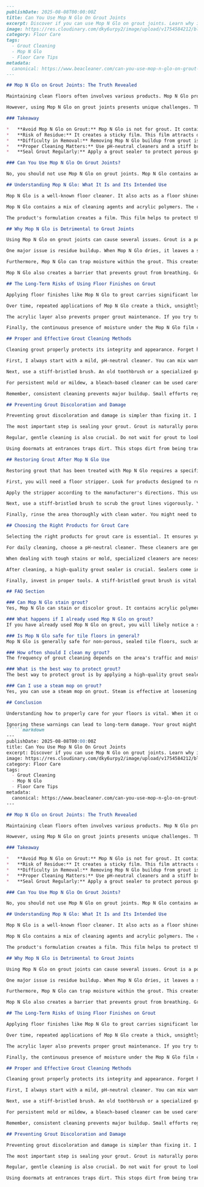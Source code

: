 ```markdown
---
publishDate: 2025-08-08T00:00:00Z
title: Can You Use Mop N Glo On Grout Joints
excerpt: Discover if you can use Mop N Glo on grout joints. Learn why it's not recommended, the damage it causes, and proper grout cleaning methods.
image: https://res.cloudinary.com/dky6urpy2/image/upload/v1754584212/blog_image_1754584212_ghqh2h.webp
category: Floor Care
tags:
  - Grout Cleaning
  - Mop N Glo
  - Floor Care Tips
metadata:
  canonical: https://www.beacleaner.com/can-you-use-mop-n-glo-on-grout-joints
---

## Mop N Glo on Grout Joints: The Truth Revealed

Maintaining clean floors often involves various products. Mop N Glo promises shiny, clean surfaces. Many people wonder if this popular cleaner is safe for all parts of their tile floors, especially the grout lines. Grout joints can become dirty easily. It is natural to seek simple cleaning solutions for them.

However, using Mop N Glo on grout joints presents unique challenges. This product is designed for smooth, sealed surfaces. Grout, on the other hand, is porous and textured. Applying a floor polish like Mop N Glo to grout can lead to unexpected problems. This article explains why Mop N Glo is not suitable for grout. We will discuss the risks involved and offer proper methods for grout care. My goal is to give you clear information. You will learn how to keep your grout clean and looking its best.

### Takeaway

*   **Avoid Mop N Glo on Grout:** Mop N Glo is not for grout. It contains acrylic polymers that build up on porous surfaces.
*   **Risk of Residue:** It creates a sticky film. This film attracts dirt and makes grout look worse over time.
*   **Difficulty in Removal:** Removing Mop N Glo buildup from grout is difficult. It often requires strong stripping agents.
*   **Proper Cleaning Matters:** Use pH-neutral cleaners and a stiff brush for grout.
*   **Seal Grout Regularly:** Apply a grout sealer to protect porous grout from stains and dirt.

### Can You Use Mop N Glo On Grout Joints?

No, you should not use Mop N Glo on grout joints. Mop N Glo contains acrylic polymers that form a glossy finish on hard surfaces. Grout is porous and absorbs these polymers. This causes a sticky residue. This residue then traps dirt, leading to discolored and dingy grout lines over time.

## Understanding Mop N Glo: What It Is and Its Intended Use

Mop N Glo is a well-known floor cleaner. It also acts as a floor shiner. Many households use it for its convenience. The product cleans and leaves a glossy shine in one step. This makes floor maintenance seem easier.

Mop N Glo contains a mix of cleaning agents and acrylic polymers. The cleaning agents remove dirt and grime from hard floor surfaces. The acrylic polymers are the key to its shine. These polymers form a thin, protective layer on the floor as it dries. This layer reflects light, giving a polished look. Mop N Glo is specifically designed for non-porous surfaces. It works best on sealed hardwood, vinyl, linoleum, and no-wax tile floors. Its purpose is to clean and add a protective, shiny finish to these types of flooring.

The product's formulation creates a film. This film helps to protect the floor from scuffs and scratches. It also adds a layer of gloss. For floors that need a quick clean and shine, Mop N Glo is a popular choice. However, its effectiveness relies on the surface being non-absorbent. If a surface absorbs the product, problems can arise. Understanding its design helps explain why it is not suitable for all floor components, especially grout.

## Why Mop N Glo is Detrimental to Grout Joints

Using Mop N Glo on grout joints can cause several issues. Grout is a porous material. It is designed to absorb and release moisture. This porosity is a main reason why Mop N Glo causes problems. The product’s acrylic polymers sink into the grout. They do not just sit on top.

One major issue is residue buildup. When Mop N Glo dries, it leaves a sticky film. This film attracts dirt, dust, and grime. The grout lines become dark and discolored over time. This happens quickly. The original purpose of cleaning is defeated. Instead, the grout looks dirtier than before. This residue is very difficult to remove once it hardens.

Furthermore, Mop N Glo can trap moisture within the grout. This creates a breeding ground for mold and mildew. Grout already struggles with moisture issues, especially in bathrooms. Adding a layer that traps water makes the problem worse. This leads to unhealthy growth and a musty smell. The appearance of the grout also suffers. You might see black or green spots forming. This is not what you want on your floors.

Mop N Glo also creates a barrier that prevents grout from breathing. Grout needs to dry out. When it cannot, it stays damp. This compromises its integrity over time. The product can also cause yellowing or dullness. The glossy finish intended for tiles turns into a dingy, yellowish haze on grout. This makes the floor look old and neglected. Overall, Mop N Glo works against the natural properties of grout. It causes more harm than good.

## The Long-Term Risks of Using Floor Finishes on Grout

Applying floor finishes like Mop N Glo to grout carries significant long-term risks. These risks affect both the appearance and durability of your tile flooring. The immediate problems can worsen into serious, costly issues over time. Grout is not a smooth, sealed surface. It acts like a sponge, absorbing liquids.

Over time, repeated applications of Mop N Glo create a thick, unsightly layer. This layer traps dirt and contaminants deeply within the grout pores. The grout can become permanently discolored. It turns from its original color to a dull brown or black. This makes the entire floor look dirty, even if the tiles are clean. This buildup is not easy to remove. Standard cleaning methods will not work. You might need professional help or harsh chemicals.

The acrylic layer also prevents proper grout maintenance. If you try to clean the grout, the Mop N Glo barrier stops cleaning solutions from reaching the actual dirt. This makes effective cleaning impossible. It also interferes with re-sealing grout. Grout sealers need to penetrate the grout. They protect it from moisture and stains. A Mop N Glo layer blocks this penetration. Your grout remains unprotected.

Finally, the continuous presence of moisture under the Mop N Glo film can weaken the grout structure. Grout can become soft and crumbly. This makes it prone to cracking and breaking apart. Replacing grout is a major undertaking. It requires removing old grout and applying new material. This process is time-consuming and expensive. Ignoring these long-term risks can lead to a deteriorated floor. It is always better to use products intended for grout.

## Proper and Effective Grout Cleaning Methods

Cleaning grout properly protects its integrity and appearance. Forget harsh chemicals or inappropriate products. Gentle but effective methods are key. My preferred approach uses simple, safe ingredients.

First, I always start with a mild, pH-neutral cleaner. You can mix warm water with a little dish soap. This solution is gentle. It breaks down surface dirt without harming the grout. For tougher stains, a paste of baking soda and water works wonders. Apply the paste to the grout lines. Let it sit for 10-15 minutes. This allows the baking soda to lift the grime.

Next, use a stiff-bristled brush. An old toothbrush or a specialized grout brush works well. Scrub the grout lines vigorously. Make sure to get into all the grooves. The bristles help dislodge trapped dirt and the Mop N Glo residue if it's already there. After scrubbing, rinse the area thoroughly with clean water. I use a damp mop or sponge to wipe away the loosened dirt and cleaner. Make sure to remove all residue. This prevents new buildup.

For persistent mold or mildew, a bleach-based cleaner can be used carefully. Mix one part bleach with one part water. Apply it to the affected area. Let it sit for a few minutes, then scrub and rinse. Always ensure good ventilation when using bleach. For natural alternatives, white vinegar can also work for light mildew. Mix equal parts water and vinegar. Spray it on and let it sit before scrubbing.

Remember, consistent cleaning prevents major buildup. Small efforts regularly lead to cleaner, healthier grout. For specific areas, these resources can help: [how to clean grout in shower](https://beacleaner.com/how-to-clean-grout-in-shower) or [how to clean bathroom grout](https://beacleaner.com/how-to-clean-bathroom-grout). If you have dark colored grout, learning [how to clean black grout](https://beacleaner.com/how-to-clean-black-grout) will also be helpful.

## Preventing Grout Discoloration and Damage

Preventing grout discoloration and damage is simpler than fixing it. I find that proactive steps save a lot of effort in the long run. The goal is to keep dirt out and moisture away from the grout. This maintains its clean appearance and extends its life.

The most important step is sealing your grout. Grout is naturally porous. This means it has tiny holes that absorb liquids. These liquids carry dirt and stains deep into the grout. A grout sealer creates a barrier. It fills these pores and prevents absorption. I recommend sealing new grout soon after installation. For existing grout, clean it thoroughly before applying a sealer. Most sealers last a few years. Check manufacturer instructions for reapplication frequency. You just brush or roll the sealer onto the grout lines. Then you wipe off any excess from the tiles.

Regular, gentle cleaning is also crucial. Do not wait for grout to look visibly dirty. Mop your tile floors regularly with a pH-neutral cleaner. This removes surface dirt before it can settle into the grout lines. For kitchens and bathrooms, I often clean spills immediately. This prevents staining. Acidic spills, like juice or wine, are especially damaging. They can etch the grout if left too long.

Using doormats at entrances traps dirt. This stops dirt from being tracked onto your tiled floors. In wet areas like showers, proper ventilation is key. Open windows or use an exhaust fan after showering. This helps grout dry out faster. Dry grout is less likely to grow mold or mildew. It also prevents the accumulation of water spots and mineral deposits. By following these simple steps, you can keep your grout looking fresh for years. Consistent prevention is always better than intense cleaning.

## Restoring Grout After Mop N Glo Use

Restoring grout that has been treated with Mop N Glo requires a specific approach. This is because the product forms a tough, acrylic layer. Simple cleaning will not remove it. You need to strip off the old finish. This can be a challenging process, but it is achievable.

First, you will need a floor stripper. Look for products designed to remove acrylic or wax finishes. Always read the product instructions carefully. Ensure the stripper is safe for your tile type. Some strippers can damage certain tiles, like natural stone. Test the stripper in an inconspicuous area first. This helps confirm it will not harm your floor.

Apply the stripper according to the manufacturer's directions. This usually involves diluting it with water. Then you apply it to the affected grout lines. Let it sit for the recommended dwell time. This allows the stripper to soften and break down the Mop N Glo layer. Do not let it dry on the grout. Keep the area wet with the stripper solution.

Next, use a stiff-bristled brush to scrub the grout lines vigorously. You might need to put some force into it. The goal is to agitate the softened Mop N Glo layer. As you scrub, the residue will loosen and turn into a milky substance. Work in small sections. This ensures the stripper does not dry before you can remove it.

Finally, rinse the area thoroughly with clean water. You might need to rinse several times to remove all stripper and residue. A wet-vac can be very helpful for this. It sucks up the dirty water efficiently. Once dry, your grout should be free of the Mop N Glo film. The grout might appear lighter. This is its true color. After stripping, consider applying a good quality grout sealer. This will protect your newly restored grout from future stains and spills. This restoration process takes time and effort. It is worth it to get your grout back to its best state.

## Choosing the Right Products for Grout Care

Selecting the right products for grout care is essential. It ensures your grout stays clean, protected, and beautiful. Avoid generic cleaners that are not specifically formulated for grout. Using the wrong product can cause more harm than good. I always recommend specific types of products for different grout needs.

For daily cleaning, choose a pH-neutral cleaner. These cleaners are gentle. They do not strip away grout sealers. They are also safe for various tile types. Many all-purpose floor cleaners are pH-neutral. Just ensure they do not contain harsh acids or strong alkalis. Products labeled as "grout and tile cleaner" are generally a safe bet. They are designed to tackle grout dirt without damaging the material.

When dealing with tough stains or mold, specialized cleaners are necessary. For mold and mildew, look for oxygen bleach-based cleaners. These are effective at killing mold spores without damaging grout. Chlorine bleach can also be used, but dilute it. Always test in a small area first. For general heavy-duty cleaning, enzymatic cleaners can break down organic stains. These are good for food spills or pet accidents.

After cleaning, a high-quality grout sealer is crucial. Sealers come in two main types: penetrating and topical. Penetrating sealers soak into the grout. They form an invisible barrier within the pores. These are durable and maintain the grout's natural look. Topical sealers form a protective layer on the surface. They can sometimes alter the grout's appearance. I prefer penetrating sealers for long-lasting protection. Choose a sealer that matches your grout type. Some sealers are specific to sanded or unsanded grout.

Finally, invest in proper tools. A stiff-bristled grout brush is vital for scrubbing. Microfiber cloths are excellent for wiping and buffing. A small spray bottle helps apply cleaners directly to grout lines. Using these right products and tools makes grout care effective and manageable. You will enjoy cleaner, more durable grout for longer.

## FAQ Section

### Can Mop N Glo stain grout?
Yes, Mop N Glo can stain or discolor grout. It contains acrylic polymers that get absorbed into the porous grout. This creates a sticky, often yellowish film. This film then traps dirt and grime. The buildup makes the grout look dirty and discolored over time. It is not an actual stain but a dirty residue.

### What happens if I already used Mop N Glo on grout?
If you have already used Mop N Glo on grout, you will likely notice a sticky residue. This residue attracts dirt, making your grout appear dingy and discolored. The film can also trap moisture, leading to mold or mildew growth. Removing this buildup requires a specialized floor stripper and thorough scrubbing.

### Is Mop N Glo safe for tile floors in general?
Mop N Glo is generally safe for non-porous, sealed tile floors, such as ceramic, porcelain, or vinyl tiles. It is designed to clean these surfaces and leave a glossy shine. However, it is not recommended for unsealed natural stone tiles or any porous surfaces. Always check the manufacturer's recommendations for your specific floor type.

### How often should I clean my grout?
The frequency of grout cleaning depends on the area's traffic and moisture levels. For high-traffic areas like kitchens and bathrooms, I recommend spot cleaning spills immediately. A light cleaning every week or two prevents buildup. A deep clean should be done every few months. Sealing your grout helps reduce how often you need to deep clean.

### What is the best way to protect grout?
The best way to protect grout is by applying a high-quality grout sealer. A penetrating sealer creates an invisible barrier that repels moisture and stains. Regular sealing, along with consistent and gentle cleaning, prevents dirt from setting in. Avoid using harsh, acidic, or oil-based cleaners. These can degrade the grout and its sealer over time.

### Can I use a steam mop on grout?
Yes, you can use a steam mop on grout. Steam is effective at loosening dirt and grime without harsh chemicals. The high heat also sanitizes the grout lines. However, be careful with very old or damaged grout, as excessive moisture can weaken it further. Always ensure proper ventilation when using a steam mop.

## Conclusion

Understanding how to properly care for your floors is vital. When it comes to "Can you use Mop N Glo on grout joints," the answer is a clear no. Mop N Glo creates an appealing shine on smooth, sealed surfaces. However, its acrylic formula is detrimental to the porous nature of grout. It causes sticky residue, attracts dirt, leads to discoloration, and can even trap moisture, promoting mold and mildew growth.

Ignoring these warnings can lead to long-term damage. Your grout might become permanently discolored or weakened. Fortunately, restoring grout from Mop N Glo buildup is possible. It requires specific stripping products and thorough cleaning. Moving forward, I encourage you to adopt proper grout care practices. Use pH-neutral cleaners and stiff brushes. Most importantly, apply a high-quality grout sealer. This will protect your grout from future stains and extend its life. By following these guidelines, you ensure your floors remain beautiful and clean. Take care of your grout, and it will serve you well for years. For more cleaning tips and guides, explore our website.
``````markdown
---
publishDate: 2025-08-08T00:00:00Z
title: Can You Use Mop N Glo On Grout Joints
excerpt: Discover if you can use Mop N Glo on grout joints. Learn why it's not recommended, the damage it causes, and proper grout cleaning methods.
image: https://res.cloudinary.com/dky6urpy2/image/upload/v1754584212/blog_image_1754584212_ghqh2h.webp
category: Floor Care
tags:
  - Grout Cleaning
  - Mop N Glo
  - Floor Care Tips
metadata:
  canonical: https://www.beacleaner.com/can-you-use-mop-n-glo-on-grout-joints
---

## Mop N Glo on Grout Joints: The Truth Revealed

Maintaining clean floors often involves various products. Mop N Glo promises shiny, clean surfaces. Many people wonder if this popular cleaner is safe for all parts of their tile floors, especially the grout lines. Grout joints can become dirty easily. It is natural to seek simple cleaning solutions for them.

However, using Mop N Glo on grout joints presents unique challenges. This product is designed for smooth, sealed surfaces. Grout, on the other hand, is porous and textured. Applying a floor polish like Mop N Glo to grout can lead to unexpected problems. This article explains why Mop N Glo is not suitable for grout. We will discuss the risks involved and offer proper methods for grout care. My goal is to give you clear information. You will learn how to keep your grout clean and looking its best.

### Takeaway

*   **Avoid Mop N Glo on Grout:** Mop N Glo is not for grout. It contains acrylic polymers that build up on porous surfaces.
*   **Risk of Residue:** It creates a sticky film. This film attracts dirt and makes grout look worse over time.
*   **Difficulty in Removal:** Removing Mop N Glo buildup from grout is difficult. It often requires strong stripping agents.
*   **Proper Cleaning Matters:** Use pH-neutral cleaners and a stiff brush for grout.
*   **Seal Grout Regularly:** Apply a grout sealer to protect porous grout from stains and dirt.

### Can You Use Mop N Glo On Grout Joints?

No, you should not use Mop N Glo on grout joints. Mop N Glo contains acrylic polymers that form a glossy finish on hard surfaces. Grout is porous and absorbs these polymers. This causes a sticky residue. This residue then traps dirt, leading to discolored and dingy grout lines over time.

## Understanding Mop N Glo: What It Is and Its Intended Use

Mop N Glo is a well-known floor cleaner. It also acts as a floor shiner. Many households use it for its convenience. The product cleans and leaves a glossy shine in one step. This makes floor maintenance seem easier.

Mop N Glo contains a mix of cleaning agents and acrylic polymers. The cleaning agents remove dirt and grime from hard floor surfaces. The acrylic polymers are the key to its shine. These polymers form a thin, protective layer on the floor as it dries. This layer reflects light, giving a polished look. Mop N Glo is specifically designed for non-porous surfaces. It works best on sealed hardwood, vinyl, linoleum, and no-wax tile floors. Its purpose is to clean and add a protective, shiny finish to these types of flooring.

The product's formulation creates a film. This film helps to protect the floor from scuffs and scratches. It also adds a layer of gloss. For floors that need a quick clean and shine, Mop N Glo is a popular choice. However, its effectiveness relies on the surface being non-absorbent. If a surface absorbs the product, problems can arise. Understanding its design helps explain why it is not suitable for all floor components, especially grout.

## Why Mop N Glo is Detrimental to Grout Joints

Using Mop N Glo on grout joints can cause several issues. Grout is a porous material. It is designed to absorb and release moisture. This porosity is a main reason why Mop N Glo causes problems. The product’s acrylic polymers sink into the grout. They do not just sit on top.

One major issue is residue buildup. When Mop N Glo dries, it leaves a sticky film. This film attracts dirt, dust, and grime. The grout lines become dark and discolored over time. This happens quickly. The original purpose of cleaning is defeated. Instead, the grout looks dirtier than before. This residue is very difficult to remove once it hardens.

Furthermore, Mop N Glo can trap moisture within the grout. This creates a breeding ground for mold and mildew. Grout already struggles with moisture issues, especially in bathrooms. Adding a layer that traps water makes the problem worse. This leads to unhealthy growth and a musty smell. The appearance of the grout also suffers. You might see black or green spots forming. This is not what you want on your floors.

Mop N Glo also creates a barrier that prevents grout from breathing. Grout needs to dry out. When it cannot, it stays damp. This compromises its integrity over time. The product can also cause yellowing or dullness. The glossy finish intended for tiles turns into a dingy, yellowish haze on grout. This makes the floor look old and neglected. Overall, Mop N Glo works against the natural properties of grout. It causes more harm than good.

## The Long-Term Risks of Using Floor Finishes on Grout

Applying floor finishes like Mop N Glo to grout carries significant long-term risks. These risks affect both the appearance and durability of your tile flooring. The immediate problems can worsen into serious, costly issues over time. Grout is not a smooth, sealed surface. It acts like a sponge, absorbing liquids.

Over time, repeated applications of Mop N Glo create a thick, unsightly layer. This layer traps dirt and contaminants deeply within the grout pores. The grout can become permanently discolored. It turns from its original color to a dull brown or black. This makes the entire floor look dirty, even if the tiles are clean. This buildup is not easy to remove. Standard cleaning methods will not work. You might need professional help or harsh chemicals.

The acrylic layer also prevents proper grout maintenance. If you try to clean the grout, the Mop N Glo barrier stops cleaning solutions from reaching the actual dirt. This makes effective cleaning impossible. It also interferes with re-sealing grout. Grout sealers need to penetrate the grout. They protect it from moisture and stains. A Mop N Glo layer blocks this penetration. Your grout remains unprotected.

Finally, the continuous presence of moisture under the Mop N Glo film can weaken the grout structure. Grout can become soft and crumbly. This makes it prone to cracking and breaking apart. Replacing grout is a major undertaking. It requires removing old grout and applying new material. This process is time-consuming and expensive. Ignoring these long-term risks can lead to a deteriorated floor. It is always better to use products intended for grout.

## Proper and Effective Grout Cleaning Methods

Cleaning grout properly protects its integrity and appearance. Forget harsh chemicals or inappropriate products. Gentle but effective methods are key. My preferred approach uses simple, safe ingredients.

First, I always start with a mild, pH-neutral cleaner. You can mix warm water with a little dish soap. This solution is gentle. It breaks down surface dirt without harming the grout. For tougher stains, a paste of baking soda and water works wonders. Apply the paste to the grout lines. Let it sit for 10-15 minutes. This allows the baking soda to lift the grime.

Next, use a stiff-bristled brush. An old toothbrush or a specialized grout brush works well. Scrub the grout lines vigorously. Make sure to get into all the grooves. The bristles help dislodge trapped dirt and the Mop N Glo residue if it's already there. After scrubbing, rinse the area thoroughly with clean water. I use a damp mop or sponge to wipe away the loosened dirt and cleaner. Make sure to remove all residue. This prevents new buildup.

For persistent mold or mildew, a bleach-based cleaner can be used carefully. Mix one part bleach with one part water. Apply it to the affected area. Let it sit for a few minutes, then scrub and rinse. Always ensure good ventilation when using bleach. For natural alternatives, white vinegar can also work for light mildew. Mix equal parts water and vinegar. Spray it on and let it sit before scrubbing.

Remember, consistent cleaning prevents major buildup. Small efforts regularly lead to cleaner, healthier grout. For specific areas, these resources can help: [how to clean grout in shower](https://beacleaner.com/how-to-clean-grout-in-shower) or [how to clean bathroom grout](https://beacleaner.com/how-to-clean-bathroom-grout). If you have dark colored grout, learning [how to clean black grout](https://beacleaner.com/how-to-clean-black-grout) will also be helpful.

## Preventing Grout Discoloration and Damage

Preventing grout discoloration and damage is simpler than fixing it. I find that proactive steps save a lot of effort in the long run. The goal is to keep dirt out and moisture away from the grout. This maintains its clean appearance and extends its life.

The most important step is sealing your grout. Grout is naturally porous. This means it has tiny holes that absorb liquids. These liquids carry dirt and stains deep into the grout. A grout sealer creates a barrier. It fills these pores and prevents absorption. I recommend sealing new grout soon after installation. For existing grout, clean it thoroughly before applying a sealer. Most sealers last a few years. Check manufacturer instructions for reapplication frequency. You just brush or roll the sealer onto the grout lines. Then you wipe off any excess from the tiles.

Regular, gentle cleaning is also crucial. Do not wait for grout to look visibly dirty. Mop your tile floors regularly with a pH-neutral cleaner. This removes surface dirt before it can settle into the grout lines. For kitchens and bathrooms, I often clean spills immediately. This prevents staining. Acidic spills, like juice or wine, are especially damaging. They can etch the grout if left too long.

Using doormats at entrances traps dirt. This stops dirt from being tracked onto your tiled floors. In wet areas like showers, proper ventilation is key. Open windows or use an exhaust fan after showering.